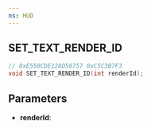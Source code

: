 ```yaml
---
ns: HUD
---
```

## SET_TEXT_RENDER_ID

```c
// 0xE550CDE128D56757 0xC5C3B7F3
void SET_TEXT_RENDER_ID(int renderId);
```

## Parameters
* **renderId**:
